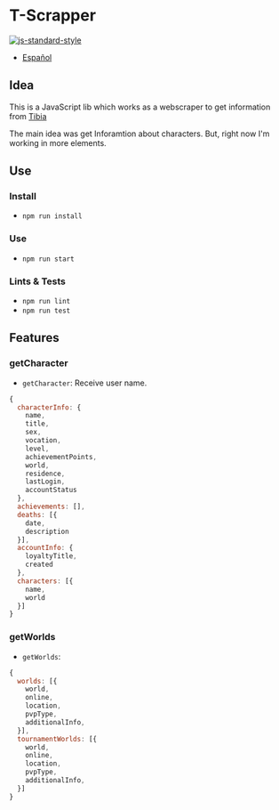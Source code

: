 # T-Scrapper
[![js-standard-style](https://img.shields.io/badge/code%20style-standard-brightgreen.svg)](http://standardjs.com)
- [Español](./README-es.md)

## Idea
This is a JavaScript lib which works as a webscraper to get information from [Tibia](https://www.tibia.com/news/?subtopic=latestnews)

The main idea was get Inforamtion about characters. But, right now I'm working in more elements.

## Use
### Install
- `npm run install`

### Use
- `npm run start`

### Lints & Tests
- `npm run lint`
- `npm run test`

## Features
### getCharacter
- `getCharacter`: Receive user name.
```js
{
  characterInfo: {
    name,
    title,
    sex,
    vocation,
    level,
    achievementPoints,
    world,
    residence,
    lastLogin,
    accountStatus
  },
  achievements: [],
  deaths: [{
    date,
    description
  }],
  accountInfo: {
    loyaltyTitle,
    created
  },
  characters: [{
    name,
    world
  }]
}
```

### getWorlds
- `getWorlds`:
```js
{
  worlds: [{
    world,
    online,
    location,
    pvpType,
    additionalInfo,
  }],
  tournamentWorlds: [{
    world,
    online,
    location,
    pvpType,
    additionalInfo,
  }]
}
```
